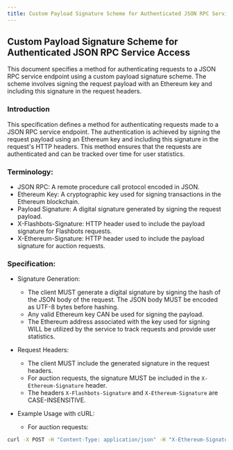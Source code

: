 ```yaml
---
title: Custom Payload Signature Scheme for Authenticated JSON RPC Service Access
---
```


## Custom Payload Signature Scheme for Authenticated JSON RPC Service Access

This document specifies a method for authenticating requests to a JSON RPC service endpoint using a custom payload signature scheme. The scheme involves signing the request payload with an Ethereum key and including this signature in the request headers.

### Introduction

This specification defines a method for authenticating requests made to a JSON RPC service endpoint. The authentication is achieved by signing the request payload using an Ethereum key and including this signature in the request's HTTP headers. This method ensures that the requests are authenticated and can be tracked over time for user statistics.

### Terminology:

- JSON RPC: A remote procedure call protocol encoded in JSON.
- Ethereum Key: A cryptographic key used for signing transactions in the Ethereum blockchain.
- Payload Signature: A digital signature generated by signing the request payload.
- X-Flashbots-Signature: HTTP header used to include the payload signature for Flashbots requests.
- X-Ethereum-Signature: HTTP header used to include the payload signature for auction requests.

### Specification:

- Signature Generation:

  - The client MUST generate a digital signature by signing the hash of the JSON body of the request. The JSON body MUST be encoded as UTF-8 bytes before hashing.
  - Any valid Ethereum key CAN be used for signing the payload.
  - The Ethereum address associated with the key used for signing WILL be utilized by the service to track requests and provide user statistics.

- Request Headers:

  - The client MUST include the generated signature in the request headers.
  - For auction requests, the signature MUST be included in the `X-Ethereum-Signature` header.
  - The headers `X-Flashbots-Signature` and `X-Ethereum-Signature` are CASE-INSENSITIVE.

- Example Usage with cURL:

  - For auction requests:

```bash
curl -X POST -H "Content-Type: application/json" -H "X-Ethereum-Signature: 0x1234:0xabcd" --data '{"jsonrpc":"2.0","method":"eth_sendBundle","params":[...],"id":1}' <https://api.example.com/v1/auction>
```